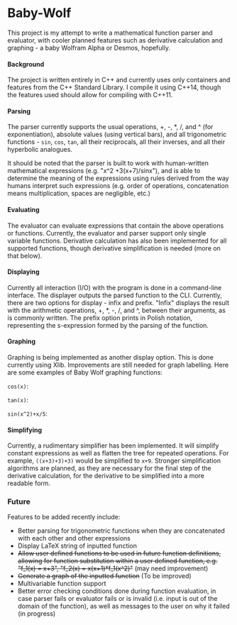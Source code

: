 # Baby-Wolf
This project is my attempt to write a mathematical function parser and evaluator, with cooler planned features such as derivative calculation and graphing - a baby Wolfram Alpha or Desmos, hopefully. 

#### Background ####
The project is written entirely in C++ and currently uses only containers and features from the C++ Standard Library. I compile it using C++14, though the features used should allow for compiling with C++11.

#### Parsing ####
The parser currently supports the usual operations, +, -, *, /, and ^ (for exponentiation), absolute values (using vertical bars), and all trigonometric functions - `sin`, `cos`, `tan`, all their reciprocals, all their inverses, and all their hyperbolic analogues. 

It should be noted that the parser is built to work with human-written mathematical expressions (e.g. "x^2 +3(x+7)/sinx"), and is able to determine the meaning of the expressions using rules derived from the way humans interpret such expressions (e.g. order of operations, concatenation means multiplication, spaces are negligible, etc.) 

#### Evaluating ####
The evaluator can evaluate expressions that contain the above operations or functions. Currently, the evaluator and parser support only single variable functions. Derivative calculation has also been implemented for all supported functions, though derivative simplification is needed (more on that below).

#### Displaying ####
Currently all interaction (I/O) with the program is done in a command-line interface. The displayer outputs the parsed function to the CLI. Currently, there are two options for display - infix and prefix. "Infix" displays the result with the arithmetic operations, +, *, -, /, and ^, between their arguments, as is commonly written. The prefix option prints in Polish notation, representing the s-expression formed by the parsing of the function.   

#### Graphing ####
Graphing is being implemented as another display option. This is done currently using Xlib. Improvements are still needed for graph labelling. Here are some examples of Baby Wolf graphing functions:

`cos(x)`:
[](Samples/cos(x).png)

`tan(x)`:
[](Samples/tan(x).png)

`sin(x^2)+x/5`:
[](Samples/sin(x2)plusxover5.png)


#### Simplifying ####
Currently, a rudimentary simplifier has been implemented. It will simplify constant expressions as well as flatten the tree for repeated operations. For example, `((x+3)+3)+3)` would be simplified to `x+9`. Stronger simplification algorithms are planned, as they are necessary for the final step of the derivative calculation, for the derivative to be simplified into a more readable form. 

### Future ###
Features to be added recently include: 
- Better parsing for trigonometric functions when they are concatenated with each other and other expressions
- Display LaTeX string of inputted function
- ~~Allow user defined functions to be used in future function definitions, allowing for function substitution within a user defined function, e.g. "f_1(x) = x+3", "f_2(x) = x(x+1)*f_1(x^2)"~~ (may need improvement)
- ~~Generate a graph of the inputted function~~ (To be improved)
- Multivariable function support
- Better error checking conditions done during function evaluation, in case parser fails or evaluator fails or is invalid (i.e. input is out of the domain of the function), as well as messages to the user on why it failed (in progress)
